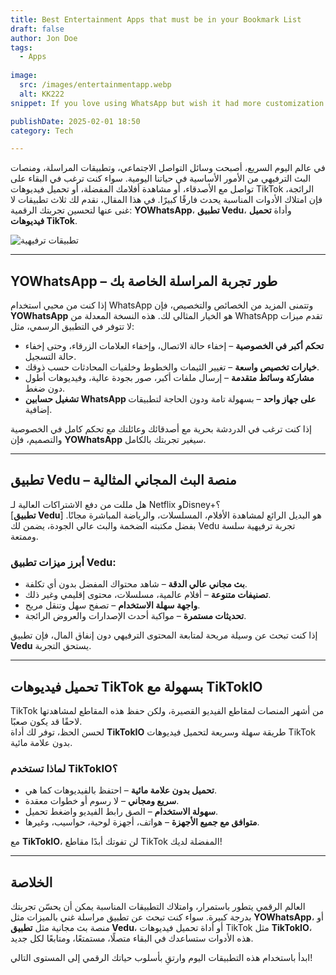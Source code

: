```yaml
---
title: Best Entertainment Apps that must be in your Bookmark List
draft: false
author: Jon Doe 
tags:
  - Apps
  
image:
  src: /images/entertainmentapp.webp
  alt: KK222
snippet: If you love using WhatsApp but wish it had more customization and privacy features, YOWhatsApp is the perfect solution.

publishDate: 2025-02-01 18:50
category: Tech

---
```


في عالم اليوم السريع، أصبحت وسائل التواصل الاجتماعي، وتطبيقات المراسلة، ومنصات البث الترفيهي من الأمور الأساسية في حياتنا اليومية. سواء كنت ترغب في البقاء على تواصل مع الأصدقاء، أو مشاهدة أفلامك المفضلة، أو تحميل فيديوهات TikTok الرائجة، فإن امتلاك الأدوات المناسبة يحدث فارقًا كبيرًا. في هذا المقال، نقدم لك ثلاث تطبيقات لا غنى عنها لتحسين تجربتك الرقمية: **YOWhatsApp**، **تطبيق Vedu**، وأداة **تحميل فيديوهات TikTok**.

![تطبيقات ترفيهية](/images/entertainmentapp.webp)

---

## YOWhatsApp – طور تجربة المراسلة الخاصة بك ##

إذا كنت من محبي استخدام WhatsApp وتتمنى المزيد من الخصائص والتخصيص، فإن **YOWhatsApp** هو الخيار المثالي لك. هذه النسخة المعدلة من WhatsApp تقدم ميزات لا تتوفر في التطبيق الرسمي، مثل:

* **تحكم أكبر في الخصوصية** – إخفاء حالة الاتصال، وإخفاء العلامات الزرقاء، وحتى إخفاء حالة التسجيل.  
* **خيارات تخصيص واسعة** – تغيير الثيمات والخطوط وخلفيات المحادثات حسب ذوقك.  
* **مشاركة وسائط متقدمة** – إرسال ملفات أكبر، صور بجودة عالية، وفيديوهات أطول دون ضغط.  
* **تشغيل حسابين WhatsApp على جهاز واحد** – بسهولة تامة ودون الحاجة لتطبيقات إضافية.

إذا كنت ترغب في الدردشة بحرية مع أصدقائك وعائلتك مع تحكم كامل في الخصوصية والتصميم، فإن **YOWhatsApp** سيغير تجربتك بالكامل.

---

## تطبيق Vedu – منصة البث المجاني المثالية ##

هل مللت من دفع الاشتراكات العالية لـ Netflix وDisney+؟  
[**تطبيق Vedu**] هو البديل الرائع لمشاهدة الأفلام، المسلسلات، والرياضة المباشرة مجانًا. بفضل مكتبته الضخمة والبث عالي الجودة، يضمن لك Vedu تجربة ترفيهية سلسة وممتعة.

### أبرز ميزات تطبيق Vedu:
* **بث مجاني عالي الدقة** – شاهد محتواك المفضل بدون أي تكلفة.  
* **تصنيفات متنوعة** – أفلام عالمية، مسلسلات، محتوى إقليمي وغير ذلك.  
* **واجهة سهلة الاستخدام** – تصفح سهل وتنقل مريح.  
* **تحديثات مستمرة** – مواكبة أحدث الإصدارات والعروض الرائجة.

إذا كنت تبحث عن وسيلة مريحة لمتابعة المحتوى الترفيهي دون إنفاق المال، فإن تطبيق **Vedu** يستحق التجربة.

---

## تحميل فيديوهات TikTok بسهولة مع TikTokIO ##

TikTok من أشهر المنصات لمقاطع الفيديو القصيرة، ولكن حفظ هذه المقاطع لمشاهدتها لاحقًا قد يكون صعبًا.  
لحسن الحظ، توفر لك أداة **TikTokIO** طريقة سهلة وسريعة لتحميل فيديوهات TikTok بدون علامة مائية.

### لماذا تستخدم TikTokIO؟
* **تحميل بدون علامة مائية** – احتفظ بالفيديوهات كما هي.  
* **سريع ومجاني** – لا رسوم أو خطوات معقدة.  
* **سهولة الاستخدام** – الصق رابط الفيديو واضغط تحميل.  
* **متوافق مع جميع الأجهزة** – هواتف، أجهزة لوحية، حواسيب، وغيرها.

مع **TikTokIO**، لن تفوتك أبدًا مقاطع TikTok المفضلة لديك!

---

## الخلاصة ##

العالم الرقمي يتطور باستمرار، وامتلاك التطبيقات المناسبة يمكن أن يحسّن تجربتك بدرجة كبيرة. سواء كنت تبحث عن تطبيق مراسلة غني بالميزات مثل **YOWhatsApp**، أو منصة بث مجانية مثل **تطبيق Vedu**، أو أداة تحميل فيديوهات TikTok مثل **TikTokIO**، هذه الأدوات ستساعدك في البقاء متصلًا، مستمتعًا، ومتابعًا لكل جديد.

ابدأ باستخدام هذه التطبيقات اليوم وارتقِ بأسلوب حياتك الرقمي إلى المستوى التالي!
